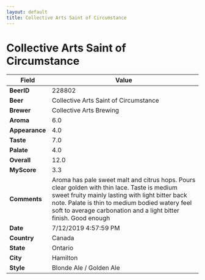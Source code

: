 ```yaml
---
layout: default
title: Collective Arts Saint of Circumstance
---
```


# Collective Arts Saint of Circumstance

| Field         | Value     |
|---------------|-----------|
| **BeerID** | 228802 |
| **Beer** | Collective Arts Saint of Circumstance |
| **Brewer** | Collective Arts Brewing |
| **Aroma** | 6.0 |
| **Appearance** | 4.0 |
| **Taste** | 7.0 |
| **Palate** | 4.0 |
| **Overall** | 12.0 |
| **MyScore** | 3.3 |
| **Comments** | Aroma has pale sweet malt and citrus hops. Pours clear golden with thin lace. Taste is medium sweet fruity mainly lasting with light bitter back note. Palate is thin to medium bodied watery feel soft to average carbonation and a light bitter finish. Good enough  |
| **Date** | 7/12/2019 4:57:59 PM |
| **Country** | Canada |
| **State** | Ontario |
| **City** | Hamilton |
| **Style** | Blonde Ale / Golden Ale |
